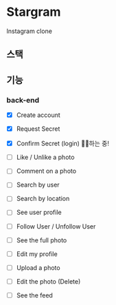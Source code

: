 # Stargram
Instagram clone 

## 스택

## 기능

### back-end
- [x] Create account
- [x] Request Secret
- [x] Confirm Secret (login) 
💪🏻하는 중!
- [ ] Like / Unlike a photo
- [ ] Comment on a photo
- [ ] Search by user
- [ ] Search by location
- [ ] See user profile
- [ ] Follow User / Unfollow User
- [ ] See the full photo
- [ ] Edit my profile
- [ ] Upload a photo
- [ ] Edit the photo (Delete)
- [ ] See the feed


